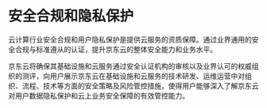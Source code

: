 # 安全合规和隐私保护

云计算行业安全合规和用户隐私保护是提供云服务的资质保障。通过业界通用的安全合规与标准遵从的认证，提升京东云的整体安全能力和业务水平。

京东云将确保其基础设施和云服务通过安全认证机构的审核以及业界认可的权威组织的测评，向用户展示京东云在基础设施和云服务的技术研发、运维运营中对组织、流程、技术等方面的安全策略及风险管控措施，使得用户能够深入了解京东云对用户数据隐私保护和云上业务安全保障的有效管控能力。
